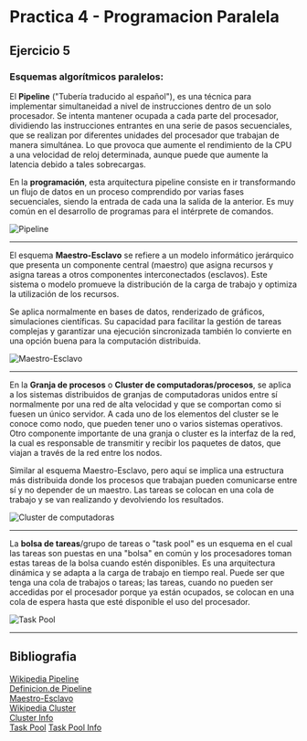 # Practica 4 - Programacion Paralela
## Ejercicio 5
###  Esquemas algorítmicos paralelos:
El **Pipeline** ("Tubería traducido al español"), es una técnica para implementar simultaneidad a nivel de instrucciones dentro de un solo procesador. Se intenta mantener ocupada a cada parte del procesador, dividiendo las instrucciones entrantes en una serie de pasos secuenciales, que se realizan por diferentes unidades del procesador que trabajan de manera simultánea. Lo que provoca que aumente el rendimiento de la CPU a una velocidad de reloj determinada, aunque puede que aumente la latencia debido a tales sobrecargas. 

En la **programación**, esta arquitectura pipeline consiste en ir transformando un flujo de datos en un proceso comprendido por varias fases secuenciales, siendo la entrada de cada una la salida de la anterior. Es muy común en el desarrollo de programas para el intérprete de comandos.

![Pipeline](https://upload.wikimedia.org/wikipedia/commons/thumb/6/67/Pipeline%2C_4_stage_with_bubble.svg/1200px-Pipeline%2C_4_stage_with_bubble.svg.png)  
***
El esquema **Maestro-Esclavo** se refiere a un modelo informático jerárquico que presenta un componente central (maestro) que asigna recursos y asigna tareas a otros componentes interconectados (esclavos). Este sistema o modelo promueve la distribución de la carga de trabajo y optimiza la utilización de los recursos.

Se aplica normalmente en bases de datos, renderizado de gráficos, simulaciones científicas. Su capacidad para facilitar la gestión de tareas complejas y garantizar una ejecución sincronizada también lo convierte en una opción buena para la computación distribuida.

![Maestro-Esclavo](https://www.researchgate.net/publication/303315467/figure/fig1/AS:363164937015298@1463596676419/Figura-2-Esquema-de-replicacion-maestro-esclavo-de-MySql-3-Caso-de-Estudio.png)  
***
En la **Granja de procesos** o **Cluster de computadoras/procesos**, se aplica a los sistemas distribuidos de granjas de computadoras unidos entre sí normalmente por una red de alta velocidad y que se comportan como si fuesen un único servidor. A cada uno de los elementos del cluster se le conoce como nodo, que pueden tener uno o varios sistemas operativos. Otro componente importante de una granja o cluster es la interfaz de la red, la cual es responsable de transmitir y recibir los paquetes de datos, que viajan a través de la red entre los nodos.

Similar al esquema Maestro-Esclavo, pero aquí se implica una estructura más distribuida donde los procesos que trabajan pueden comunicarse entre sí y no depender de un maestro. Las tareas se colocan en una cola de trabajo y se van realizando y devolviendo los resultados.

![Cluster de computadoras](https://infosegur.wordpress.com/wp-content/uploads/2013/11/cluster.jpg)  
***
La **bolsa de tareas**/grupo de tareas o "task pool" es un esquema en el cual las tareas son puestas en una "bolsa" en común y los procesadores toman estas tareas de la bolsa cuando estén disponibles. Es una arquitectura dinámica y se adapta a la carga de trabajo en tiempo real. Puede ser que tenga una cola de trabajos o tareas; las tareas, cuando no pueden ser accedidas por el procesador porque ya están ocupados, se colocan en una cola de espera hasta que esté disponible el uso del procesador.

![Task Pool](https://upload.wikimedia.org/wikipedia/commons/thumb/0/0c/Thread_pool.svg/800px-Thread_pool.svg.png)

***
## Bibliografia
[Wikipedia Pipeline](https://es.wikipedia.org/wiki/Arquitectura_en_pipeline_(inform%C3%A1tica))  
[Definicion.de Pipeline](https://definicion.de/pipeline/)  
[Maestro-Esclavo](https://www.phoenixnap.mx/glosario/arquitectura-amo-esclavo#:~:text=La%20arquitectura%20maestro%2Desclavo%20se,otros%20componentes%20interconectados%20(esclavos).)  
[Wikipedia Cluster](https://es.wikipedia.org/wiki/Cl%C3%BAster_de_computadoras)  
[Cluster Info](https://www.revista.unam.mx/vol.4/num2/art3/cluster.htm)  
[Task Pool](https://www.freertos.org/taskpool/implementation.html)
[Task Pool Info](https://softwareengineering.stackexchange.com/questions/17590/what-is-a-task-pool)
